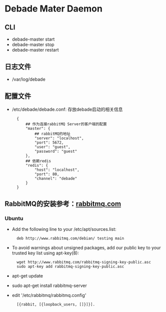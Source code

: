 Debade Mater Daemon
============

## CLI

* debade-master start
* debade-master stop
* debade-master restart

## 日志文件

* /var/log/debade

## 配置文件

* /etc/debade/debade.conf: 存放debade启动的相关信息

        
        {
            ## 作为连接rabbitMQ Server的客户端的配置
            "master": {
                ## rabbitMQ的地址
                "server": "localhost",
                "port": 5672,
                "user": "guest",
                "password": "guest"
            },
            ## 依赖redis
            "redis": {
                "host": "localhost",
                "port": 80,
                "channel": "debade"
            }
        }

## RabbitMQ的安装参考：[rabbitmq.com](http://www.rabbitmq.com/download.html)

### Ubuntu

* Add the following line to your /etc/apt/sources.list:

        deb http://www.rabbitmq.com/debian/ testing main

* To avoid warnings about unsigned packages, add our public key to your trusted key list using apt-key(8):

        wget http://www.rabbitmq.com/rabbitmq-signing-key-public.asc
        sudo apt-key add rabbitmq-signing-key-public.asc

* apt-get update

* sudo apt-get install rabbitmq-server

* edit '/etc/rabbitmq/rabbitmq.config'
    
        [{rabbit, [{loopback_users, []}]}].
